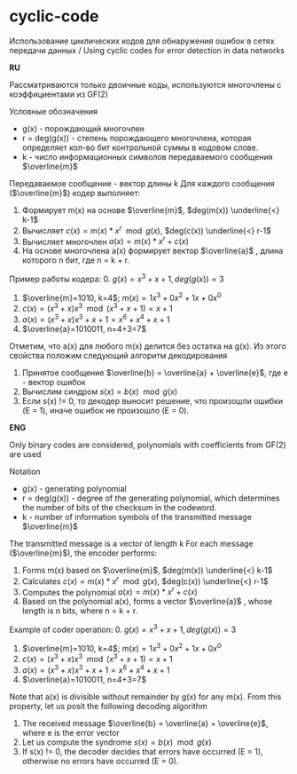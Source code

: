 # cyclic-code
Использование циклических кодов для обнаружения ошибок в сетях передачи данных / Using cyclic codes for error detection in data networks

**RU**

Рассматриваются только двоичные коды, используются многочлены с коэффициентами из GF(2)

Условные обозначения
- g(x) - порождающий многочлен
-  r = deg(g(x)) - степень порождающего многочлена, которая определяет кол-во бит контрольной суммы в кодовом слове.
- k - число информационных символов передаваемого сообщения $\overline{m}$

Передаваемое сообщение - вектор длины k
Для каждого сообщения ($\overline{m}$) кодер выполняет:
1. Формирует m(x) на основе $\overline{m}$, $deg(m(x)) \underline{<} k-1$
2. Вычисляет $c(x) = m(x) * x^r \mod{g(x)}$, $deg(c(x)) \underline{<} r-1$
3. Вычисляет многочлен $a(x) = m(x) * x^r + c(x)$
4. На основе многочлена a(x) формирует вектор $\overline{a}$ , длина которого n бит, где n = k + r.

Пример работы кодера:
0. $g(x) = x^3 + x + 1 , deg(g(x)) = 3$
1. $\overline{m}=1010, k=4$; $m(x)=1x^3 +0x^2 + 1x +0x^0$
2. $c(x)=(x^3+x)x^3 \mod{(x^3 + x + 1)} = x+1$
3. $a(x)=(x^3+x)x^3 + x + 1=x^6+x^4+x+1$
4. $\overline{a}=1010011, n=4+3=7$

Отметим, что a(x) для любого m(x) делится без остатка на g(x).
Из этого свойства положим следующий алгоритм декодирования

1. Принятое сообщение $\overline{b} = \overline{a} + \overline{e}$, где e - вектор ошибок
2. Вычислим синдром $s(x)=b(x)\mod{g(x)}$
3. Если s(x) != 0, то декодер выносит решение, что произошли ошибки (E = 1), иначе ошибок не произошло (E = 0).



**ENG**

Only binary codes are considered, polynomials with coefficients from GF(2) are used

Notation
- g(x) - generating polynomial
- r = deg(g(x)) - degree of the generating polynomial, which determines the number of bits of the checksum in the codeword.
- k - number of information symbols of the transmitted message $\overline{m}$

The transmitted message is a vector of length k
For each message ($\overline{m}$), the encoder performs:
1. Forms m(x) based on $\overline{m}$, $deg(m(x)) \underline{<} k-1$
2. Calculates $c(x) = m(x) * x^r \mod{g(x)}$, $deg(c(x)) \underline{<} r-1$
3. Computes the polynomial $a(x) = m(x) * x^r + c(x)$
4. Based on the polynomial a(x), forms a vector $\overline{a}$ , whose length is n bits, where n = k + r.

Example of coder operation:
0. $g(x) = x^3 + x + 1 , deg(g(x)) = 3$
1. $\overline{m}=1010, k=4$; $m(x)=1x^3 +0x^2 + 1x +0x^0$
2. $c(x)=(x^3+x)x^3 \mod{(x^3 + x + 1)} = x+1$
3. $a(x)=(x^3+x)x^3 + x + 1=x^6+x^4+x+1$
4. $\overline{a}=1010011, n=4+3=7$

Note that a(x) is divisible without remainder by g(x) for any m(x).
From this property, let us posit the following decoding algorithm

1. The received message $\overline{b} = \overline{a} + \overline{e}$, where e is the error vector
2. Let us compute the syndrome $s(x)=b(x)\mod{g(x)}$
3. If s(x) != 0, the decoder decides that errors have occurred (E = 1), otherwise no errors have occurred (E = 0).

